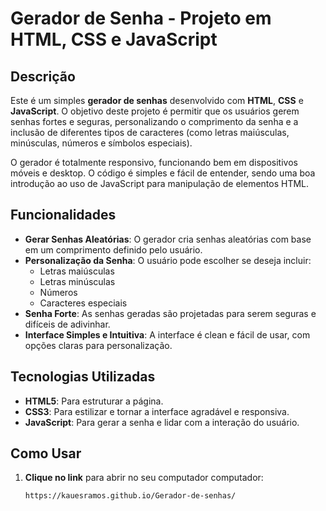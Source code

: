 # Gerador de Senha - Projeto em HTML, CSS e JavaScript

## Descrição

Este é um simples **gerador de senhas** desenvolvido com **HTML**, **CSS** e **JavaScript**. O objetivo deste projeto é permitir que os usuários gerem senhas fortes e seguras, personalizando o comprimento da senha e a inclusão de diferentes tipos de caracteres (como letras maiúsculas, minúsculas, números e símbolos especiais).

O gerador é totalmente responsivo, funcionando bem em dispositivos móveis e desktop. O código é simples e fácil de entender, sendo uma boa introdução ao uso de JavaScript para manipulação de elementos HTML.

## Funcionalidades

- **Gerar Senhas Aleatórias**: O gerador cria senhas aleatórias com base em um comprimento definido pelo usuário.
- **Personalização da Senha**: O usuário pode escolher se deseja incluir:
  - Letras maiúsculas
  - Letras minúsculas
  - Números
  - Caracteres especiais
- **Senha Forte**: As senhas geradas são projetadas para serem seguras e difíceis de adivinhar.
- **Interface Simples e Intuitiva**: A interface é clean e fácil de usar, com opções claras para personalização.

## Tecnologias Utilizadas

- **HTML5**: Para estruturar a página.
- **CSS3**: Para estilizar e tornar a interface agradável e responsiva.
- **JavaScript**: Para gerar a senha e lidar com a interação do usuário.

## Como Usar

1. **Clique no link** para abrir no seu computador computador:
   ```bash
   https://kauesramos.github.io/Gerador-de-senhas/
